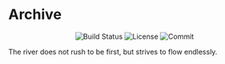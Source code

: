 # Archive

<p align="center">
  <img src="https://github.com/honeok/archive/actions/workflows/shellcheck.yml/badge.svg" alt="Build Status" />
  <img src="https://img.shields.io/github/license/honeok/archive.svg?style=flat" alt="License" />
  <img src="https://img.shields.io/github/last-commit/honeok/archive" alt="Commit" />
</p>

The river does not rush to be first, but strives to flow endlessly.
